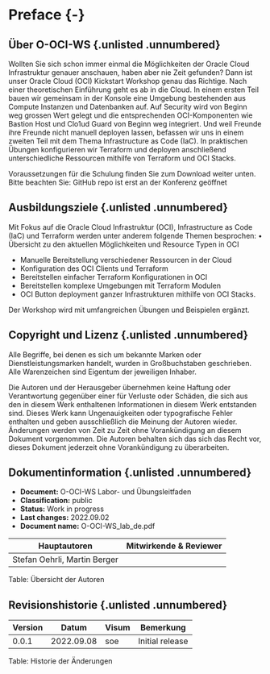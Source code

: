 # Preface {-}

## Über O-OCI-WS {.unlisted .unnumbered}

Wollten Sie sich schon immer einmal die Möglichkeiten der Oracle Cloud
Infrastruktur genauer anschauen, haben aber nie Zeit gefunden? Dann ist unser
Oracle Cloud (OCI) Kickstart Workshop genau das Richtige. Nach einer theoretischen
Einführung geht es ab in die Cloud. In einem ersten Teil bauen wir gemeinsam in
der Konsole eine Umgebung bestehenden aus Compute Instanzen und Datenbanken auf.
Auf Security wird von Beginn weg grossen Wert gelegt und die entsprechenden
OCI-Komponenten wie Bastion Host und Clo1ud Guard von Beginn weg integriert.
Und weil Freunde ihre Freunde nicht manuell deployen lassen, befassen wir uns
in einem zweiten Teil mit dem Thema Infrastructure as Code (IaC). In praktischen
Übungen konfigurieren wir Terraform und deployen anschließend unterschiedliche
Ressourcen mithilfe von Terraform und OCI Stacks.

Voraussetzungen für die Schulung finden Sie zum Download weiter unten. Bitte
beachten Sie: GitHub repo ist erst an der Konferenz geöffnet

## Ausbildungsziele {.unlisted .unnumbered}

Mit Fokus auf die Oracle Cloud Infrastruktur (OCI), Infrastructure as Code (IaC)
und Terraform werden unter anderem folgende Themen besprochen: • Übersicht zu
den aktuellen Möglichkeiten und Resource Typen in OCI

- Manuelle Bereitstellung verschiedener Ressourcen in der Cloud
- Konfiguration des OCI Clients und Terraform
- Bereitstellen einfacher Terraform Konfigurationen in OCI
- Bereitstellen komplexe Umgebungen mit Terraform Modulen
- OCI Button deployment ganzer Infrastrukturen mithilfe von OCI Stacks.

Der Workshop wird mit umfangreichen Übungen und Beispielen ergänzt.

## Copyright und Lizenz {.unlisted .unnumbered}

Alle Begriffe, bei denen es sich um bekannte Marken oder Dienstleistungsmarken
handelt, wurden in Großbuchstaben geschrieben. Alle Warenzeichen sind Eigentum
der jeweiligen Inhaber.

Die Autoren und der Herausgeber übernehmen keine Haftung oder Verantwortung
gegenüber einer für Verluste oder Schäden, die sich aus den in diesem Werk
enthaltenen Informationen in diesem Werk entstanden sind. Dieses Werk kann
Ungenauigkeiten oder typografische Fehler enthalten und geben ausschließlich die
Meinung der Autoren wieder. Änderungen werden von Zeit zu Zeit ohne Vorankündigung
an diesem Dokument vorgenommen. Die Autoren behalten sich das sich das Recht vor,
dieses Dokument jederzeit ohne Vorankündigung zu überarbeiten.

## Dokumentinformation  {.unlisted .unnumbered}

- **Document:**          O-OCI-WS Labor- und Übungsleitfaden
- **Classification:**    public
- **Status:**            Work in progress
- **Last changes:**      2022.09.02
- **Document name:**     O-OCI-WS_lab_de.pdf

| Hauptautoren  | Mitwirkende & Reviewer                    |
|------------------------------|--------------------------|
| Stefan Oehrli, Martin Berger |                          |

Table: Übersicht der Autoren

## Revisionshistorie {.unlisted .unnumbered}

| Version | Datum      | Visum | Bemerkung                               |
|---------|------------|------|-------------------------------|
| 0.0.1   | 2022.09.08 | soe  | Initial release               |

Table: Historie der Änderungen
